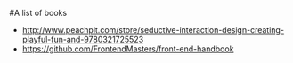 #A list of books

 - http://www.peachpit.com/store/seductive-interaction-design-creating-playful-fun-and-9780321725523
 - https://github.com/FrontendMasters/front-end-handbook
